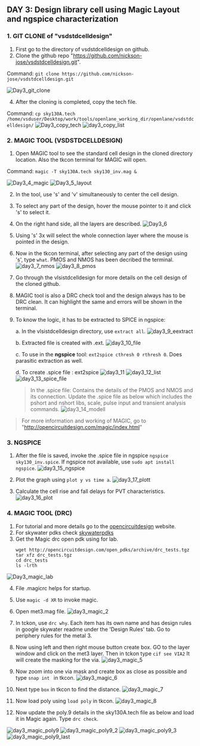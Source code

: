 
## DAY 3: Design library cell using Magic Layout and ngspice characterization

### 1. GIT CLONE of "vsdstdcelldesign"

  1. First go to the directory of vsdstdcelldesign on github.
  2. Clone the github repo "https://github.com/nickson-jose/vsdstdcelldesign.git".

  Command: `git clone https://github.com/nickson-jose/vsdstdcelldesign.git`
  
 ![Day3_git_clone](https://github.com/Hitesh2598/VSD-SOC-Design-Workshop-2-Week-/assets/108817818/6d2a705e-7cd7-460c-a5c6-36ed2d14b358)


  4. After the cloning is completed, copy the tech file.
  
  Command: `cp sky130A.tech /home/vsduser/Desktop/work/tools/openlane_working_dir/openlane/vsdstdcelldesign/`
  ![Day3_copy_tech](https://github.com/Hitesh2598/VSD-SOC-Design-Workshop-2-Week-/assets/108817818/f51dcc6e-5543-4c43-8987-4c57b41345f5)
  ![day3_copy_list](https://github.com/Hitesh2598/VSD-SOC-Design-Workshop-2-Week-/assets/108817818/899dfdfa-692a-484b-9854-2c5eb187aa74)




### 2. MAGIC TOOL (VSDSTDCELLDESIGN)

  1. Open MAGIC tool to see the standard cell design in the cloned directory location. Also the tkcon terminal for MAGIC will open.

  Command:
  `magic -T sky130A.tech sky130_inv.mag &`
  
  ![Day3_4_magic](https://github.com/Hitesh2598/VSD-SOC-Design-Workshop-2-Week-/assets/108817818/38236596-13e6-42cf-910e-7bc7da71671f)
  ![Day3_5_layout](https://github.com/Hitesh2598/VSD-SOC-Design-Workshop-2-Week-/assets/108817818/4d9a3428-8a37-476b-8e41-77644340349b)

  2. In the tool, use 's' and 'v' simultaneously to center the cell design.
  3. To select any part of the design, hover the mouse pointer to it and click 's' to select it.
  4. On the right hand side, all the layers are described.
  ![Day3_6](https://github.com/Hitesh2598/VSD-SOC-Design-Workshop-2-Week-/assets/108817818/94c251d8-158b-4335-9094-4b26cdd7d53e)

  5. Using 's' 3x will select the whole connection layer where the mouse is pointed in the design.

  6. Now in the tkcon terminal, after selecting any part of the design using 's', type `what`. PMOS and NMOS has been decribed the terminal.
   ![day3_7_nmos](https://github.com/Hitesh2598/VSD-SOC-Design-Workshop-2-Week-/assets/108817818/7c3c53b4-c722-489d-9962-086821405d64)
   ![day3_8_pmos](https://github.com/Hitesh2598/VSD-SOC-Design-Workshop-2-Week-/assets/108817818/71d98626-3aa2-4b77-aaa0-a3a0be71520e)

  7. Go through the vlsistdcelldesign for more details on the cell design of the cloned github.
  8. MAGIC tool is also a DRC check tool and the design always has to be DRC clean. It can highlight the same and errors will be shown in the terminal.
  9. To know the logic, it has to be extracted to SPICE in ngspice:

     a. In the vlsistdcelldesign directory, use `extract all`.
        ![day3_9_eextract](https://github.com/Hitesh2598/VSD-SOC-Design-Workshop-2-Week-/assets/108817818/1f9b96cb-b65a-40fc-b5c1-d309a5637d0b)

     
     b. Extracted file is created with .ext.
         ![day3_10_file](https://github.com/Hitesh2598/VSD-SOC-Design-Workshop-2-Week-/assets/108817818/f2e129f7-9c03-411e-a9b7-8908e138629e)

     
     c. To use in the **ngspice** tool: `ext2spice cthresh 0 rthresh 0`. Does parasitic extraction as well.

     d. To create .spice file : ext2spice
         ![day3_11](https://github.com/Hitesh2598/VSD-SOC-Design-Workshop-2-Week-/assets/108817818/7fc39f9e-b268-44ac-81b0-f6479afd666f)
         ![day3_12_list](https://github.com/Hitesh2598/VSD-SOC-Design-Workshop-2-Week-/assets/108817818/1d56b1e7-eb2c-4758-bf3a-b3ef3d827899)
         ![day3_13_spice_file](https://github.com/Hitesh2598/VSD-SOC-Design-Workshop-2-Week-/assets/108817818/339bc903-f494-4522-a1f3-e77c8ba4703e)

   
        > In the .spice file:
        > Contains the details of the PMOS and NMOS and its connection. Update the .spice file as below which includes the pshort and nshort libs, scale, pulse input and transient analysis commands.
        ![day3_14_modell](https://github.com/Hitesh2598/VSD-SOC-Design-Workshop-2-Week-/assets/108817818/c5da8e0d-11d7-431a-af26-8525fa447792)

       
> For more information and working of MAGIC, go to "http://opencircuitdesign.com/magic/index.html"


### 3. NGSPICE

  1. After the file is saved, invoke the .spice file in ngspice `ngspice sky130_inv.spice`. If ngspice not available, use `sudo apt install ngspice`.
     ![day3_15_ngspice](https://github.com/Hitesh2598/VSD-SOC-Design-Workshop-2-Week-/assets/108817818/49355b41-9ffa-47c1-ab56-9b716c5db7bd)

  2. Plot the graph using `plot y vs time a`.
    ![day3_17_plott](https://github.com/Hitesh2598/VSD-SOC-Design-Workshop-2-Week-/assets/108817818/cbe1af40-4d7d-4863-9856-bd6c9b307d79)

  3. Calculate the cell rise and fall delays for PVT characteristics.
    ![day3_16_plot](https://github.com/Hitesh2598/VSD-SOC-Design-Workshop-2-Week-/assets/108817818/6f667280-0902-498e-bc0e-58ad2bb5c0cd)



### 4. MAGIC TOOL (DRC)

1. For tutorial and more details go to the [opencircuitdesign](http://opencircuitdesign.com/magic/index.html) website.
2. For skywater pdks check [skywaterpdks](https://github.com/google/skywater-pdk)
3. Get the Magic drc open pdk using for lab.
   ```
   wget http://opencircuitdesign.com/open_pdks/archive/drc_tests.tgz
   tar xfz drc_tests.tgz
   cd drc_tests
   ls -lrth
   ```
  ![Day3_magic_lab](https://github.com/Hitesh2598/VSD-SOC-Design-Workshop-2-Week-/assets/108817818/b8b08b4a-c60b-43d0-821e-e6acf3a137a9)


4. File .magicrc helps for startup.
5. Use `magic -d XR` to invoke magic.
6. Open met3.mag file.
![day3_magic_2](https://github.com/Hitesh2598/VSD-SOC-Design-Workshop-2-Week-/assets/108817818/9c6839bf-9214-42bf-bc58-4816d755f3e5)


7. In tckon, use `drc why`. Each item has its own name and has design rules in google skywater readme under the 'Design Rules' tab. Go to periphery rules for the metal 3.
8. Now using left and then right mouse button create box. GO to the layer window and click on the met3 layer. Then in tckon type `cif see VIA2` It will create the masking for the via.
![day3_magic_5](https://github.com/Hitesh2598/VSD-SOC-Design-Workshop-2-Week-/assets/108817818/a4f04008-0637-43c0-8429-0c70c424fddb)


9. Now zoom into one via mask and create box as close as possible and type `snap int ` in tkcon.
![day3_magic_6](https://github.com/Hitesh2598/VSD-SOC-Design-Workshop-2-Week-/assets/108817818/9ffb445d-80c6-4dd2-8ae1-ff60bc400cb9)


10. Next type `box` in tkcon to find the distance.
![day3_magic_7](https://github.com/Hitesh2598/VSD-SOC-Design-Workshop-2-Week-/assets/108817818/4a7549fa-4377-4a1e-b158-f742e36ae44d)


11. Now load poly using `load poly` in tkcon.
![day3_magic_8](https://github.com/Hitesh2598/VSD-SOC-Design-Workshop-2-Week-/assets/108817818/1bc03d2c-a450-4cc1-b546-f71957af8978)


12. Now update the poly.9 details in the sky130A.tech file as below and load it in Magic again. Type `drc check`.

![day3_magic_poly9](https://github.com/Hitesh2598/VSD-SOC-Design-Workshop-2-Week-/assets/108817818/7c6859c8-88db-452f-ae79-54936271daa5)
![day3_magic_poly9_2](https://github.com/Hitesh2598/VSD-SOC-Design-Workshop-2-Week-/assets/108817818/c9da2ce8-553c-49f3-add1-1cba2b944467)
![day3_magic_poly9_3](https://github.com/Hitesh2598/VSD-SOC-Design-Workshop-2-Week-/assets/108817818/8d1e9363-18ba-4f1d-bc72-1e16cd0d00e4)
![day3_magic_poly9_last](https://github.com/Hitesh2598/VSD-SOC-Design-Workshop-2-Week-/assets/108817818/97a33495-59ec-42ca-9e52-f0659dde69e8)

